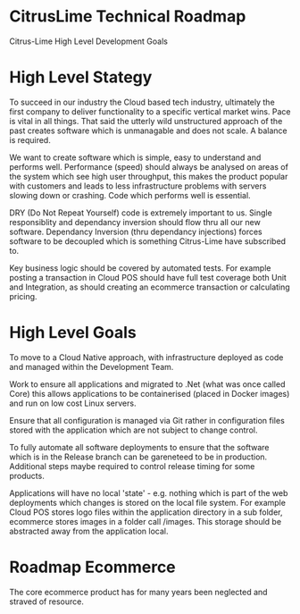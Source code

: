 # CitrusLime Technical Roadmap
Citrus-Lime High Level Development Goals

# High Level Stategy

To succeed in our industry the Cloud based tech industry, ultimately the first company to deliver functionality to a specific vertical market wins. Pace is vital in all things. That said the utterly wild unstructured approach of the past creates software which is unmanagable and does not scale. A balance is required. 

We want to create software which is simple, easy to understand and performs well. Performance (speed) should always be analysed on areas of the system which see high user throughput, this makes the product popular with customers and leads to less infrastructure problems with servers slowing down or crashing. Code which performs well is essential. 

DRY (Do Not Repeat Yourself) code is extremely important to us. Single responsiblity and dependancy inversion should flow thru all our new software. Dependancy Inversion (thru dependancy injections) forces software to be decoupled which is something Citrus-Lime have subscribed to. 

Key business logic should be covered by automated tests. For example posting a transaction in Cloud POS should have full test coverage both Unit and Integration, as should creating an ecommerce transaction or calculating pricing. 

# High Level Goals

To move to a Cloud Native approach, with infrastructure deployed as code and managed within the Development Team. 

Work to ensure all applications and migrated to .Net (what was once called Core) this allows applications to be containerised (placed in Docker images) and run on low cost Linux servers.

Ensure that all configuration is managed via Git rather in configuration files stored with the application which are not subject to change control. 

To fully automate all software deployments to ensure that the software which is in the Release branch can be gareneteed to be in production. Additional steps maybe required to control release timing for some products. 

Applications will have no local 'state' - e.g. nothing which is part of the web deployments which changes is stored on the local file system. For example Cloud POS stores logo files within the application directory in a sub folder, ecommerce stores images in a folder call /images. This storage should be abstracted away from the application local. 

# Roadmap Ecommerce
The core ecommerce product has for many years been neglected and straved of resource. 